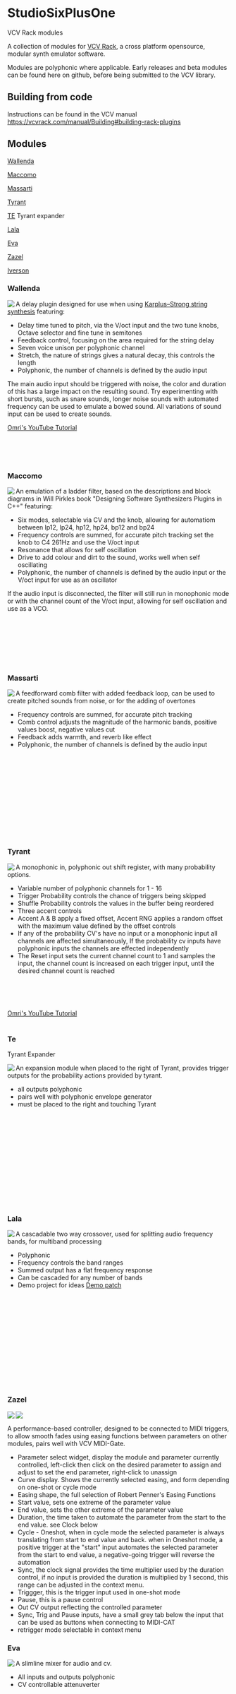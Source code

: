 # StudioSixPlusOne
VCV Rack modules

A collection of modules for [VCV Rack](https://github.com/VCVRack/Rack), a cross platform opensource, modular synth emulator software.

Modules are polyphonic where applicable. Early releases and beta modules can be found here on github, before being submitted to the VCV library.

## Building from code

Instructions can be found in the VCV manual https://vcvrack.com/manual/Building#building-rack-plugins

 ## Modules

 [Wallenda](#wallenda)

 [Maccomo](#maccomo)

 [Massarti](#massarti)

 [Tyrant](#tyrant)

 [TE](#te) Tyrant expander

 [Lala](#lala)

 [Eva](#eva)

 [Zazel](#zazel)


 [Iverson](#iverson)




 ### Wallenda

  <img align="left" src="images/Wallenda.png">

 A delay plugin designed for use when using [Karplus–Strong string synthesis](https://en.wikipedia.org/wiki/Karplus%E2%80%93Strong_string_synthesis) featuring:

 - Delay time tuned to pitch, via the V/oct input and the two tune knobs, Octave selector and fine tune in semitones
 - Feedback control, focusing on the area required for the string delay
 - Seven voice unison per polyphonic channel
 - Stretch, the nature of strings gives a natural decay, this controls the length
 - Polyphonic, the number of channels is defined by the audio input

 
 The main audio input should be triggered with noise, the color and duration of this has a large impact on the resulting sound. Try experimenting with short bursts, such as snare sounds, longer noise sounds with automated frequency can be used to emulate a bowed sound. All variations of sound input can be used to create sounds. 


[Omri's YouTube Tutorial](https://www.youtube.com/watch?v=VKX3ii-kR1Y)
<br>
<br>
<br>
<br>
<br>

### Maccomo

 <img align="left" src="images/Maccomo.png">

An emulation of a ladder filter, based on the descriptions and block diagrams in Will Pirkles book "Designing Software Synthesizers Plugins in C++" featuring:

- Six modes, selectable via CV and the knob, allowing for automatiom between lp12, lp24, hp12, hp24, bp12 and bp24
- Frequency controls are summed, for accurate pitch tracking set the knob to C4 261Hz and use the V/oct input
- Resonance that allows for self oscillation
- Drive to add colour and dirt to the sound, works well when self oscillating
- Polyphonic, the number of channels is defined by the audio input or the V/oct input for use as an oscillator

If the audio input is disconnected, the filter will still run in monophonic mode or with the channel count of the V/oct input, allowing for self oscillation and use as a VCO.


<br>
<br>
<br>
<br>
<br>
<br>


### Massarti

 <img align="left" src="images/Massarti.png">


A feedforward comb filter with added feedback loop, can be used to create pitched sounds from noise, or for the adding of overtones

- Frequency controls are summed, for accurate pitch tracking
- Comb control adjusts the magnitude of the harmonic bands, positive values boost, negative values cut
- Feedback adds warmth, and reverb like effect
- Polyphonic, the number of channels is defined by the audio input


<br>
<br>
<br>
<br>
<br>
<br>
<br>
<br>
<br>
<br>
<br>

### Tyrant

<img align="left" src="images/Tyrant.png">


A monophonic in, polyphonic out shift register, with many probability options.

- Variable number of polyphonic channels for 1 - 16
- Trigger Probability controls the chance of triggers being skipped
- Shuffle Probability controls the values in the buffer being reordered
- Three accent controls
- Accent A & B apply a fixed offset, Accent RNG applies a random offset with the maximum value defined by the offset controls
- If any of the probability CV's have no input or a monophonic input all channels are affected simultaneously, If the probability cv inputs have polyphonic inputs the channels are effected independently
- The Reset input sets the current channel count to 1 and samples the input, the channel count is increased on each trigger input, until the desired channel count is reached

<br>
<br>
<br>




[Omri's YouTube Tutorial](https://www.youtube.com/watch?v=hOjkkmr0oNs)
<br>
<br>

### Te
Tyrant Expander

<img align="left" src="images/TyrantTe.png">

An expansion module when placed to the right of Tyrant, provides trigger outputs for the probability actions provided by tyrant.

- all outputs polyphonic
- pairs well with polyphonic envelope generator
- must be placed to the right and touching Tyrant

<br>
<br>
<br>


<br>
<br>
<br>



<br>
<br>
<br>


<br>
<br>
<br>



### Lala

<img align="left" src="images/Lala.png">

A cascadable two way crossover, used for splitting audio frequency bands, for multiband processing

- Polyphonic
- Frequency controls the band ranges
- Summed output has a flat frequency response
- Can be cascaded for any number of bands
- Demo project for ideas <a href="patches//Lala_Demo.vcv">Demo patch</a>

<br>
<br>
<br>


<br>
<br>
<br>



<br>
<br>
<br>


<br>
<br>
<br>




### Zazel

<img align="left" src="images/Zazel.png">
<img src="images/ZazelContextMenu.png">


A performance-based controller, designed to be connected to MIDI triggers, to allow smooth fades using easing functions between parameters on other modules, pairs well with VCV MIDI-Gate.

- Parameter select widget, display the module and parameter currently controlled, left-click then click on the desired parameter to assign and adjust to set the end parameter, right-click to unassign
- Curve display. Shows the currently selected easing, and form depending on one-shot or cycle mode
- Easing shape, the full selection of Robert Penner's Easing Functions
- Start value, sets one extreme of the parameter value
- End value, sets the other extreme of the parameter value
- Duration, the time taken to automate the parameter from the start to the end value. see Clock below
- Cycle - Oneshot, when in cycle mode the selected parameter is always translating from start to end value and back. when in Oneshot mode, a positive trigger at the "start" input automates the selected parameter from the start to end value, a negative-going trigger will reverse the automation
- Sync, the clock signal provides the time multiplier used by the duration control, if no input is provided the duration is multiplied by 1 second, this range can be adjusted in the context menu.
- Triggger, this is the trigger input used in one-shot mode
- Pause, this is a pause control
- Out CV output reflecting the controlled parameter
- Sync, Trig and Pause inputs, have a small grey tab below the input that can be used as buttons when connecting to MIDI-CAT
- retrigger mode selectable in context menu



### Eva

<img align="left" src="images/Eva.png">

A slimline mixer for audio and cv.

- All inputs and outputs polyphonic
- CV controllable attenuverter


<br>
<br>
<br>



<br>
<br>
<br>


<br>
<br>
<br>
<br>
<br>
<br>






### Iverson

<img align="left" src="images/Iverson.png">
<img src="images/IversonJr.png">

A performance based trigger sequencer with integrated support for MIDI grid controllers.


Thanks to Steve Baker (MindMeld) for his help with the UI design.

Iverson comes in two versions: a 16 step and an 8 step (Iverson Jr).

 - Eight individual tracks.
 - Four pages per sequencer, giving a maximum of 64 steps for Iverson and 32
 steps for Iverson Jr
 - All controls are internally MIDI mappable, with factory presets in the right
 click menu for various controllers. User defined mappings can be set by
 clicking the MIDI learn button on the UI, then triggering the MIDI controller,
 followed by selecting the required UI element. The context menu provides
 options to clear single and all MIDI mappings alongside changing the ordering of midi learn mode. If you define a MIDI map for a
 controller not provided in the factory presets you may, if you desire, submit
 the module preset for inclusion in a future Iverson release.
 - Independent track lengths allowing for polyrhythms. Each length can be set by
 clicking the length button on the left of the UI and selecting the last step to
 be played on the sequencing grid.
 - Per track active/mute controls.
 - Each track has two outputs: Main and Alt. Main follows the programmed pattern.
 Alt output is for steps that are not triggered by the pattern, this can be used
 for ghost hits, open closed hat patterns, and alternating voice triggers of a
 pattern when used in combination with envelope generators and VCA's. Both
 tracks can be controlled with the probability controls.
 - Probability controls
   - The main probability control is used for the programmed steps. With a value
   of one, the main output mirrors the programmed grid. With a value less than
   one this is the chance that the programmed step will be played. For values
   greater than 1, there is a chance that non programmed steps will be played
   on the main output.
   - The Alt probability controls the chance that non programmed steps will be
   played on the Alt output.
   - These can be used in combination to perform fills.
   - The context menu provides options for adding a zero deadzone to the
   probability controls. This is useful when used in combination with a MIDI
   controller removing the requirement for exact zero placements when requiring
   only the programmed steps to be played.
 - The clock input is passed to the outputs on triggers steps, this allows
 variable width clock pulses to be used.
 - The reset input can be used to sync all tracks to restart.
 - The lower region of the UI contains MIDI assignment controls. Both the input
 and output must be assigned. Iverson allows for the use of two controllers for
 the sixteen steps, while Iverson Jr only allows a single grid controller.
  - Euclidean beats. Length can set selected via the normal length control,
   the number of sets can be selected by selecting the Euclidean control,
    and the step number on the required track
 - The factory presets for APC Mini
   - Iverson JR
     - Maps the sequencer grid.
     - The lower buttons map the page selection, loop length reset and rotate.
     - The shift key is used to set Euclidean patterns.
     - The faders are assigned to the main probability controls.
   - Iverson
     - When used with dual controllers, same as above.
     - Additional sliders are assigned to the Alt probability controls.
 - The factory presents for Launchpad Mk3
     - Grid Only
 - The factory presents for the Launchpad Mk2
     - Iverson Jr - kindly provided by TroubledMind
        - Grid
        - Top left, page buttons
        - Right, track active buttons
 - The factory presets for the Akai apc key 25
     - Iverson Jr - kindly provided by hexdump
        - 5 rows of matrix buttons are mapped to the first 5 rows in iverson
        - The 5 buttons on the right to the matrix are mapped to the first 5 active buttons
        - The four arrow buttons below the matrix are mapped to the four page buttons
        - volume is mapped to length
        - pan to reset
        - the first five rotary controllers are mapped to the main probability of the first 5 rows

